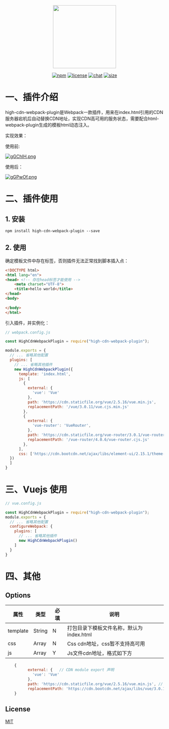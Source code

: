 <div align="center">
  <a href="https://github.com/webpack/webpack">
    <img width="200" height="200" src="https://webpack.js.org/assets/icon-square-big.svg">
  </a>

[![npm][npm]][npm-url]
[![license][license]][chat-url]
[![chat][chat]][chat-url]
[![size][size]][size-url]

</div>

# 一、插件介绍
high-cdn-webpack-plugin是Webpack一款插件，用来在index.html引用的CDN服务器宕机后自动替换CDN地址，实现CDN高可用的服务状态，需要配合html-webpack-plugin生成的模板html动态注入。

实现效果：

使用前:

[![gGChIH.png](https://z3.ax1x.com/2021/05/08/gGChIH.png)](https://imgtu.com/i/gGChIH)

使用后：

[![gGPwOf.png](https://z3.ax1x.com/2021/05/08/gGPwOf.png)](https://imgtu.com/i/gGPwOf)


# 二、插件使用 

## 1. 安装

```shell
npm install high-cdn-webpack-plugin --save
```

## 2. 使用

确定模板文件中存在<head>标签，否则插件无法正常找到脚本插入点：

```html
<!DOCTYPE html>
<html lang="en">
<head> <!-- 存在head标签才能使用 -->
    <meta charset="UTF-8">
    <title>hello world</title>
</head>
<body>
   
</body>
</html>
```


引入插件，并实例化：
```js
// webpack.config.js

const HighCdnWebpackPlugin = require("high-cdn-webpack-plugin");

module.exports = {
  // ... 省略其他配置
  plugins: [
    // ... 省略其他插件
    new HighCdnWebpackPlugin({
      template: 'index.html',
      js: [
        {
          external: {
            'vue': 'Vue'
          },
          path: 'https://cdn.staticfile.org/vue/2.5.16/vue.min.js',
          replacementPath: '/vue/3.0.11/vue.cjs.min.js'
        },
        {
          external: {
            'vue-router': 'VueRouter',
          },
          path: 'https://cdn.staticfile.org/vue-router/3.0.1/vue-router2.min.js',
          replacementPath: '/vue-router/4.0.6/vue-router.cjs.js'
        },
      ],
      css: ['https://cdn.bootcdn.net/ajax/libs/element-ui/2.15.1/theme-chalk/index.min.css']
  })  
  ]
}
```

# 三、Vuejs 使用

```js
// vue.config.js

const HighCdnWebpackPlugin = require("high-cdn-webpack-plugin");
module.exports = {
  // ... 省略其他配置
  configureWebpack: {
    plugins: [
      // ... 省略其他插件
      new HighCdnWebpackPlugin()  
    ]
  }
}
```

# 四、其他


## Options

|属性|类型|必填|说明|
|---|---|---|---|
|template|String|N|打包目录下模板文件名称，默认为index.html
|css|Array|N|Css cdn地址，css暂不支持高可用|
|js|Array|Y|Js文件cdn地址，格式如下方

```javascript
    {
          external: {   // CDN module export 声明
            'vue': 'Vue'
          },
          path: 'https://cdn.staticfile.org/vue/2.5.16/vue.min.js', // CDN地址
          replacementPath: 'https://cdn.bootcdn.net/ajax/libs/vue/3.0.11/vue.cjs.min.js' // path CDN失效后，将用此个地方的地址代替，一般使用自己服务器上的静态文件地址
    }
```

## License

[MIT](./LICENSE)

[npm]: https://img.shields.io/npm/v/high-cdn-webpack-plugin.svg
[license]: https://img.shields.io/github/license/mashape/apistatus.svg
[license-url]: https://github.com/sharpFD/high-cdn-webpack-plugin/blob/master/LICENSE
[npm-url]: https://npmjs.com/package/high-cdn-webpack-plugin
[chat]: https://img.shields.io/badge/gitter-webpack%2Fwebpack-brightgreen.svg
[chat-url]: https://gitter.im/webpack/webpack
[size]: https://packagephobia.now.sh/badge?p=high-cdn-webpack-plugin
[size-url]: https://packagephobia.now.sh/result?p=high-cdn-webpack-plugin
